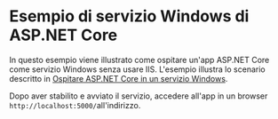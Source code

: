 # <a name="aspnet-core-windows-service-sample"></a>Esempio di servizio Windows di ASP.NET Core

In questo esempio viene illustrato come ospitare un'app ASP.NET Core come servizio Windows senza usare IIS. L'esempio illustra lo scenario descritto in [Ospitare ASP.NET Core in un servizio Windows](https://docs.microsoft.com/aspnet/core/host-and-deploy/windows-service).

Dopo aver stabilito e avviato il servizio, accedere all'app in un browser `http://localhost:5000/`all'indirizzo.
